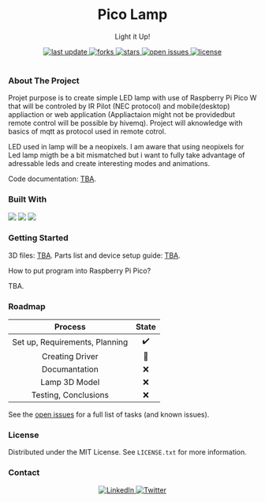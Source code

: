 <div align="center">
  
  <h1> Pico Lamp </h1>
  <p> Light it Up! </p>
  
  <div>
    <a href="">
      <img src="https://img.shields.io/github/last-commit/psp515/PicoLamp" alt="last update" />
    </a>
    <a href="https://github.com/psp515/PicoLamp/network/members">
      <img src="https://img.shields.io/github/forks/psp515/PicoLamp" alt="forks" />
    </a>
    <a href="https://github.com/psp515/PicoLamp/stargazers">
      <img src="https://img.shields.io/github/stars/psp515/PicoLamp" alt="stars" />
    </a>
    <a href="https://github.com/psp515/PicoLamp/issues/">
      <img src="https://img.shields.io/github/issues/psp515/PicoLamp" alt="open issues" />
    </a>
    <a href="https://github.com/psp515/PicoLamp/blob/main/LICENSE">
      <img src="https://img.shields.io/github/license/psp515/PicoLamp" alt="license" />
    </a>
  </div>
</div>  

<br/>

### About The Project


Projet purpose is to create simple LED lamp with use of Raspberry Pi Pico W that will be controled by IR Pilot (NEC protocol) and mobile(desktop) appliaction or web application (Appliactaion might not be providedbut remote control will be possible by hivemq). Project will aknowledge with basics of mqtt as protocol used in remote cotrol.

LED used in lamp will be a neopixels. I am aware that using neopixels for Led lamp migth be a bit mismatched but i want to fully take advantage of adressable leds and create interesting modes and animations.

Code documentation: <a href="">TBA</a>.

### Built With

<div>
  <a>
    <img src="https://img.shields.io/badge/-Micropyhon-FFFFFF?logo=micropyhon" />
  </a>
  <a>
    <img src="https://img.shields.io/badge/-Python-FFFFFF?logo=python" />
  </a>
  <a>
    <img src="https://img.shields.io/badge/-HiveMQ-FFFFFF?logo=hivemq" />
  </a>
</div>

### Getting Started

3D files: <a href="">TBA</a>.
Parts list and device setup guide: <a href="">TBA</a>.

How to put program into Raspberry Pi Pico?

TBA.

### Roadmap

Process | State |
:-: | :-: |
Set up, Requirements, Planning | ✔️ |
Creating Driver | 🚧|
Documantation | ❌ |
Lamp 3D Model | ❌ |
Testing, Conclusions | ❌ |

See the [open issues](https://github.com/psp515/MicroPico/issues) for a full list of tasks (and known issues).

### License

Distributed under the MIT License. See `LICENSE.txt` for more information.

### Contact

<div align="center">
  <a href="https://www.linkedin.com/in/lukasz-psp515-kolber/">
    <img src="https://img.shields.io/badge/LinkedIn-0077B5?style=for-the-badge&logo=linkedin&logoColor=white" alt="LinkedIn" />
  </a>
  <a href="https://twitter.com/psp515">
    <img src="https://img.shields.io/badge/Twitter-1DA1F2?style=for-the-badge&logo=twitter&logoColor=white" alt="Twitter" />
  </a>
</div>


